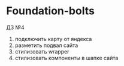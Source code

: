 # Foundation-bolts

ДЗ №4
1. подключить карту от яндекса
2. разметить подвал сайта
3. стилизовать wrapper
4. стилизовать компоненты в шапке сайта

